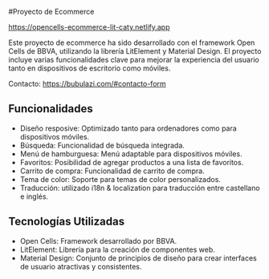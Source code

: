 #Proyecto de Ecommerce

https://opencells-ecommerce-lit-caty.netlify.app

Este proyecto de ecommerce ha sido desarrollado con el framework Open Cells de BBVA, utilizando la librería LitElement y Material Design. El proyecto incluye varias funcionalidades clave para mejorar la experiencia del usuario tanto en dispositivos de escritorio como móviles.

Contacto: https://bubulazi.com/#contacto-form

## Funcionalidades

- Diseño resposive: Optimizado tanto para ordenadores como para dispositivos móviles.
- Búsqueda: Funcionalidad de búsqueda integrada.
- Menú de hamburguesa: Menú adaptable para dispositivos móviles.
- Favoritos: Posibilidad de agregar productos a una lista de favoritos.
- Carrito de compra: Funcionalidad de carrito de compra.
- Tema de color: Soporte para temas de color personalizados.
- Traducción: utilizado i18n & localization para traducción entre castellano e inglés.

## Tecnologías Utilizadas

- Open Cells: Framework desarrollado por BBVA.
- LitElement: Librería para la creación de componentes web.
- Material Design: Conjunto de principios de diseño para crear interfaces de usuario atractivas y consistentes.
